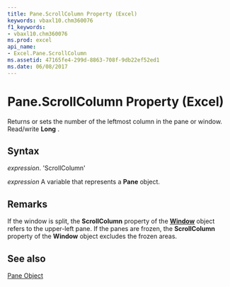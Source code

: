 ```yaml
---
title: Pane.ScrollColumn Property (Excel)
keywords: vbaxl10.chm360076
f1_keywords:
- vbaxl10.chm360076
ms.prod: excel
api_name:
- Excel.Pane.ScrollColumn
ms.assetid: 47165fe4-299d-8863-708f-9db22ef52ed1
ms.date: 06/08/2017
---
```



# Pane.ScrollColumn Property (Excel)

Returns or sets the number of the leftmost column in the pane or window. Read/write  **Long** .


## Syntax

 _expression_. 'ScrollColumn'

 _expression_ A variable that represents a **Pane** object.


## Remarks

If the window is split, the  **ScrollColumn** property of the **[Window](Excel.Window.md)** object refers to the upper-left pane. If the panes are frozen, the **ScrollColumn** property of the **Window** object excludes the frozen areas.


## See also


[Pane Object](Excel.Pane.md)

